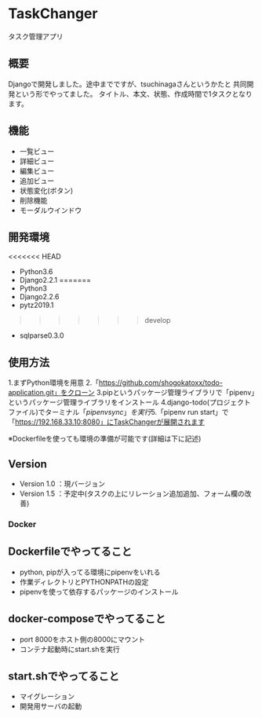 # TaskChanger

タスク管理アプリ

## 概要

Djangoで開発しました。途中までですが、tsuchinagaさんというかたと
共同開発という形でやってました。
タイトル、本文、状態、作成時間で1タスクとなります。


## 機能
- 一覧ビュー
- 詳細ビュー
- 編集ビュー
- 追加ビュー
- 状態変化(ボタン)
- 削除機能
- モーダルウインドウ

## 開発環境

<<<<<<< HEAD
- Python3.6
- Django2.2.1
=======
- Python3
- Django2.2.6
- pytz2019.1
>>>>>>> develop
- sqlparse0.3.0

## 使用方法
1.まずPython環境を用意
2.「https://github.com/shogokatoxx/todo-application.git」をクローン
3.pipというパッケージ管理ライブラリで「pipenv」というパッケージ管理ライブラリをインストール
4.django-todo(プロジェクトファイル)でターミナル「$pipenv sync」を実行
5.「$pipenv run start」で「https://192.168.33.10:8080」にTaskChangerが展開されます

※Dockerfileを使っても環境の準備が可能です(詳細は下に記述)

## Version
- Version 1.0 ：現バージョン
- Version 1.5 ：予定中(タスクの上にリレーション追加追加、フォーム欄の改善)

### Docker

## Dockerfileでやってること
* python, pipが入ってる環境にpipenvをいれる
* 作業ディレクトリとPYTHONPATHの設定
* pipenvを使って依存するパッケージのインストール

## docker-composeでやってること
* port 8000をホスト側の8000にマウント
* コンテナ起動時にstart.shを実行

## start.shでやってること
* マイグレーション
* 開発用サーバの起動
